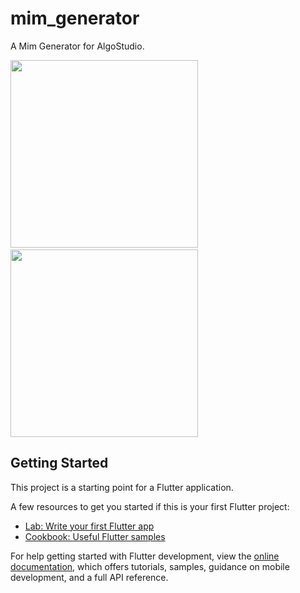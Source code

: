 # mim_generator

A Mim Generator for AlgoStudio.

<img src="https://user-images.githubusercontent.com/44645201/207417715-f2df6345-60a2-40c9-8eac-d98a84c6d65a.jpg" width="300" /> &nbsp;&nbsp;&nbsp; <img src="https://user-images.githubusercontent.com/44645201/207417822-a864dcbc-e70d-4a31-86ba-15cbd7f5f60f.jpg" width="300" /> 


## Getting Started

This project is a starting point for a Flutter application.

A few resources to get you started if this is your first Flutter project:

- [Lab: Write your first Flutter app](https://docs.flutter.dev/get-started/codelab)
- [Cookbook: Useful Flutter samples](https://docs.flutter.dev/cookbook)

For help getting started with Flutter development, view the
[online documentation](https://docs.flutter.dev/), which offers tutorials,
samples, guidance on mobile development, and a full API reference.
